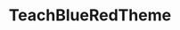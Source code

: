 ---
layout: post
title: TeachBlueRedTheme
lien: https://github.com/DegrangeM/TeachBlueRedTheme
description: >-
  Un thème pour le package Teach sur LaTeX.
image: >-
  https://user-images.githubusercontent.com/53106394/208496988-443bee6e-c739-4eca-b954-fb76df4036b6.png
category: Thème
tags:
  - Thème
  - LaTeX
---